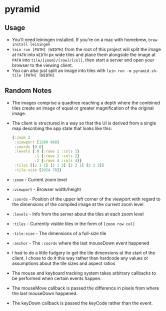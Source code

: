 # pyramid

## Usage

- You'll need leiningen installed. If you're on a mac with homebrew, `brew install leiningen`
- `lein run [PATH] [WIDTH]` from the root of this project will split the image at `PATH` into `WIDTH` px wide tiles and place them alongside the image at `PATH` into `tile/[zoom]/[row]/[col]`, then start a server and open your browser to the viewing client.
- You can also just split an image into tiles with `lein run -m pyramid.sh-tile [PATH] [WIDTH]`

## Random Notes

- The images comprise a quadtree reaching a depth where the combined tiles create an image of equal or greater magnification of the original image.
- The client is structured in a way so that the UI is derived from a single map describing the app state that looks like this:
    ```clojure
    {:zoom 2 
     :viewport [1280 960]
     :coords [0 0]
     :levels {:0 {:rows 1 :cols 1}
              :1 {:rows 2 :cols 2}
              :2 {:rows 4 :cols 4}}
     :tiles [[2 1 1] [2 1 2] [2 2 1] [2 2 2]]
     :tile-size [1024 78]}
     ```
- `:zoom` - Current zoom level
- `:viewport` - Browser width/height
- `:coords` - Position of the upper left corner of the viewport with regard to the dimensions of the compiled image at the current zoom level
- `:levels` - Info from the server about the tiles at each zoom level
- `:tiles` - Currently visible tiles in the form of `[zoom row col]`
- `:tile-size` - The dimensions of a full-size tile
- `:anchor` - The `:coords` where the last mouseDown event happened

- I had to do a little fudgery to get the tile dimensions at the start of the client. I chose to do it this way rather than hardcode any values or assumptions about the tile sizes and aspect ratios
- The mouse and keyboard tracking system takes arbitrary callbacks to be performed when certain events happen. 
- The mouseMove callback is passed the difference in pixels from where the last mouseDown happened.
- The keyDown callback is passed the keyCode rather than the event. 
